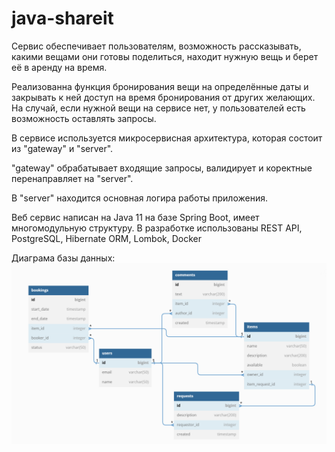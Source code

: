 # java-shareit

Сервис обеспечивает пользователям, возможность рассказывать, какими вещами они готовы поделиться, находит нужную вещь и берет её в аренду на время.

Реализованна функция бронирования вещи на определённые даты и закрывать к ней доступ на время бронирования от других желающих. На случай, если нужной вещи на сервисе нет, у пользователей есть возможность оставлять запросы. 

В сервисе используется микросервисная архитектура, которая состоит из "gateway" и "server".

"gateway" обрабатывает входящие запросы, валидирует и коректные перенаправляет на "server".

В "server" находится основная логира работы приложения.

Веб сервис написан на Java 11 на базе Spring Boot, имеет многомодульную структуру. В разработке использованы REST API, PostgreSQL, Hibernate ORM, Lombok, Docker

Диаграма базы данных:
![This is an image](/server/src/main/resources/shareItd.png)
